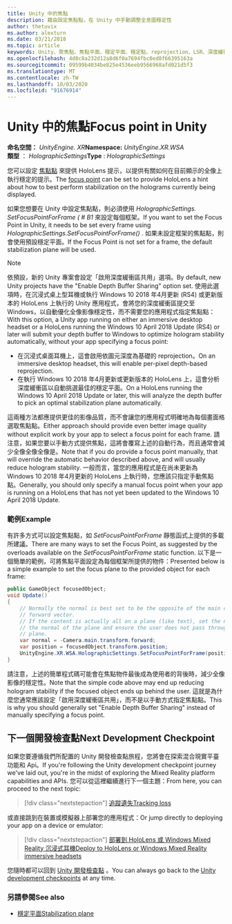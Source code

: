 ```yaml
---
title: Unity 中的焦點
description: 藉由設定焦點點，在 Unity 中手動調整全息圖穩定性
author: thetuvix
ms.author: alexturn
ms.date: 03/21/2018
ms.topic: article
keywords: Unity、聚焦點、焦點平面、穩定平面、穩定點、reprojection、LSR、深度緩衝區
ms.openlocfilehash: 4d8c8a232d12a8d6f0a7694fbc0ed8f66395163a
ms.sourcegitcommit: 09599b4034be825e4536eeb9566968afd021d5f3
ms.translationtype: MT
ms.contentlocale: zh-TW
ms.lasthandoff: 10/03/2020
ms.locfileid: "91676914"
---
```

# <a name="focus-point-in-unity"></a><span data-ttu-id="66b26-104">Unity 中的焦點</span><span class="sxs-lookup"><span data-stu-id="66b26-104">Focus point in Unity</span></span>

<span data-ttu-id="66b26-105">**命名空間：** *UnityEngine. XR*</span><span class="sxs-lookup"><span data-stu-id="66b26-105">**Namespace:** *UnityEngine.XR.WSA*</span></span><br>
<span data-ttu-id="66b26-106">**類型** ： *HolographicSettings*</span><span class="sxs-lookup"><span data-stu-id="66b26-106">**Type** : *HolographicSettings*</span></span>

<span data-ttu-id="66b26-107">您可以設定 [焦點點](../platform-capabilities-and-apis/hologram-stability.md#reprojection) 來提供 HoloLens 提示，以提供有關如何在目前顯示的全像上執行穩定的提示。</span><span class="sxs-lookup"><span data-stu-id="66b26-107">The [focus point](../platform-capabilities-and-apis/hologram-stability.md#reprojection) can be set to provide HoloLens a hint about how to best perform stabilization on the holograms currently being displayed.</span></span>

<span data-ttu-id="66b26-108">如果您想要在 Unity 中設定焦點點，則必須使用 *HolographicSettings. SetFocusPointForFrame ( # B1* 來設定每個框架。</span><span class="sxs-lookup"><span data-stu-id="66b26-108">If you want to set the Focus Point in Unity, it needs to be set every frame using *HolographicSettings.SetFocusPointForFrame()* .</span></span> <span data-ttu-id="66b26-109">如果未設定框架的焦點點，則會使用預設穩定平面。</span><span class="sxs-lookup"><span data-stu-id="66b26-109">If the Focus Point is not set for a frame, the default stabilization plane will be used.</span></span>

> [!NOTE]
> <span data-ttu-id="66b26-110">依預設，新的 Unity 專案會設定「啟用深度緩衝區共用」選項。</span><span class="sxs-lookup"><span data-stu-id="66b26-110">By default, new Unity projects have the "Enable Depth Buffer Sharing" option set.</span></span>  <span data-ttu-id="66b26-111">使用此選項時，在沉浸式桌上型耳機或執行 Windows 10 2018 年4月更新 (RS4) 或更新版本的 HoloLens 上執行的 Unity 應用程式，會將您的深度緩衝區提交至 Windows，以自動優化全像影像穩定性，而不需要您的應用程式指定焦點點：</span><span class="sxs-lookup"><span data-stu-id="66b26-111">With this option, a Unity app running on either an immersive desktop headset or a HoloLens running the Windows 10 April 2018 Update (RS4) or later will submit your depth buffer to Windows to optimize hologram stability automatically, without your app specifying a focus point:</span></span>
> * <span data-ttu-id="66b26-112">在沉浸式桌面耳機上，這會啟用依圖元深度為基礎的 reprojection。</span><span class="sxs-lookup"><span data-stu-id="66b26-112">On an immersive desktop headset, this will enable per-pixel depth-based reprojection.</span></span>
> * <span data-ttu-id="66b26-113">在執行 Windows 10 2018 年4月更新或更新版本的 HoloLens 上，這會分析深度緩衝區以自動挑選最佳的穩定平面。</span><span class="sxs-lookup"><span data-stu-id="66b26-113">On a HoloLens running the Windows 10 April 2018 Update or later, this will analyze the depth buffer to pick an optimal stabilization plane automatically.</span></span>
>
> <span data-ttu-id="66b26-114">這兩種方法都應提供更佳的影像品質，而不會讓您的應用程式明確地為每個畫面格選取焦點點。</span><span class="sxs-lookup"><span data-stu-id="66b26-114">Either approach should provide even better image quality without explicit work by your app to select a focus point for each frame.</span></span>  <span data-ttu-id="66b26-115">請注意，如果您要以手動方式提供焦點，這將會覆寫上述的自動行為，而且通常會減少全像全像全像是。</span><span class="sxs-lookup"><span data-stu-id="66b26-115">Note that if you do provide a focus point manually, that will override the automatic behavior described above, and will usually reduce hologram stability.</span></span>  <span data-ttu-id="66b26-116">一般而言，當您的應用程式是在尚未更新為 Windows 10 2018 年4月更新的 HoloLens 上執行時，您應該只指定手動焦點點。</span><span class="sxs-lookup"><span data-stu-id="66b26-116">Generally, you should only specify a manual focus point when your app is running on a HoloLens that has not yet been updated to the Windows 10 April 2018 Update.</span></span>

### <a name="example"></a><span data-ttu-id="66b26-117">範例</span><span class="sxs-lookup"><span data-stu-id="66b26-117">Example</span></span>

<span data-ttu-id="66b26-118">有許多方式可以設定焦點點，如 *SetFocusPointForFrame* 靜態函式上提供的多載所建議。</span><span class="sxs-lookup"><span data-stu-id="66b26-118">There are many ways to set the Focus Point, as suggested by the overloads available on the *SetFocusPointForFrame* static function.</span></span> <span data-ttu-id="66b26-119">以下是一個簡單的範例，可將焦點平面設定為每個框架所提供的物件：</span><span class="sxs-lookup"><span data-stu-id="66b26-119">Presented below is a simple example to set the focus plane to the provided object for each frame:</span></span>

```cs
public GameObject focusedObject;
void Update()
{
    // Normally the normal is best set to be the opposite of the main camera's
    // forward vector.
    // If the content is actually all on a plane (like text), set the normal to
    // the normal of the plane and ensure the user does not pass through the
    // plane.
    var normal = -Camera.main.transform.forward;     
    var position = focusedObject.transform.position;
    UnityEngine.XR.WSA.HolographicSettings.SetFocusPointForFrame(position, normal);
}
```

<span data-ttu-id="66b26-120">請注意，上述的簡單程式碼可能會在焦點物件最後成為使用者的背後時，減少全像影像的穩定性。</span><span class="sxs-lookup"><span data-stu-id="66b26-120">Note that the simple code above may end up reducing hologram stability if the focused object ends up behind the user.</span></span>  <span data-ttu-id="66b26-121">這就是為什麼您通常應該設定「啟用深度緩衝區共用」，而不是以手動方式指定焦點點。</span><span class="sxs-lookup"><span data-stu-id="66b26-121">This is why you should generally set "Enable Depth Buffer Sharing" instead of manually specifying a focus point.</span></span>

## <a name="next-development-checkpoint"></a><span data-ttu-id="66b26-122">下一個開發檢查點</span><span class="sxs-lookup"><span data-stu-id="66b26-122">Next Development Checkpoint</span></span>

<span data-ttu-id="66b26-123">如果您要遵循我們所配置的 Unity 開發檢查點旅程，您將會在探索混合現實平臺功能和 Api。</span><span class="sxs-lookup"><span data-stu-id="66b26-123">If you're following the Unity development checkpoint journey we've laid out, you're in the midst of exploring the Mixed Reality platform capabilities and APIs.</span></span> <span data-ttu-id="66b26-124">您可以從這裡繼續進行下一個主題：</span><span class="sxs-lookup"><span data-stu-id="66b26-124">From here, you can proceed to the next topic:</span></span>

> [!div class="nextstepaction"]
> [<span data-ttu-id="66b26-125">追蹤遺失</span><span class="sxs-lookup"><span data-stu-id="66b26-125">Tracking loss</span></span>](tracking-loss-in-unity.md)

<span data-ttu-id="66b26-126">或直接跳到在裝置或模擬器上部署您的應用程式：</span><span class="sxs-lookup"><span data-stu-id="66b26-126">Or jump directly to deploying your app on a device or emulator:</span></span>

> [!div class="nextstepaction"]
> [<span data-ttu-id="66b26-127">部署到 HoloLens 或 Windows Mixed Reality 沉浸式耳機</span><span class="sxs-lookup"><span data-stu-id="66b26-127">Deploy to HoloLens or Windows Mixed Reality immersive headsets</span></span>](../platform-capabilities-and-apis/using-visual-studio.md)

<span data-ttu-id="66b26-128">您隨時都可以回到 [Unity 開發檢查點](unity-development-overview.md#3-platform-capabilities-and-apis) 。</span><span class="sxs-lookup"><span data-stu-id="66b26-128">You can always go back to the [Unity development checkpoints](unity-development-overview.md#3-platform-capabilities-and-apis) at any time.</span></span>

### <a name="see-also"></a><span data-ttu-id="66b26-129">另請參閱</span><span class="sxs-lookup"><span data-stu-id="66b26-129">See also</span></span>
* [<span data-ttu-id="66b26-130">穩定平面</span><span class="sxs-lookup"><span data-stu-id="66b26-130">Stabilization plane</span></span>](../platform-capabilities-and-apis/hologram-stability.md#reprojection)
